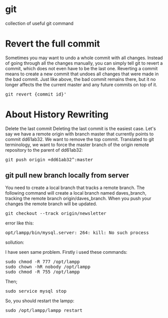 # git
collection of useful git command

<h1>Revert the full commit</h1>
Sometimes you may want to undo a whole commit with all changes. Instead of going through all the changes manually, you can simply tell git to revert a commit, which does not even have to be the last one. Reverting a commit means to create a new commit that undoes all changes that were made in the bad commit. Just like above, the bad commit remains there, but it no longer affects the the current master and any future commits on top of it.<br>


<pre>git revert {commit_id}'</pre>

<h1>About History Rewriting</h1>

Delete the last commit
Deleting the last commit is the easiest case. Let's say we have a remote origin with branch master that currently points to commit dd61ab32. We want to remove the top commit. Translated to git terminology, we want to force the master branch of the origin remote repository to the parent of dd61ab32:

<pre>git push origin +dd61ab32^:master</pre>

<h2>git pull new branch locally from server</h2>
You need to create a local branch that tracks a remote branch. The following command will create a local branch named daves_branch, tracking the remote branch origin/daves_branch. When you push your changes the remote branch will be updated.

<pre>git checkout --track origin/newsletter</pre>

error like this:

<pre>opt/lampp/bin/mysql.server: 264: kill: No such process</pre>

sollution: 

I have seen same problem. Firstly i used these commands:
<pre>
sudo chmod -R 777 /opt/lampp
sudo chown -hR nobody /opt/lampp
sudo chmod -R 755 /opt/lampp
</pre>

Then;
<pre>
sudo service mysql stop
</pre>

So, you should restart the lampp:

<pre>sudo /opt/lampp/lampp restart</pre>
